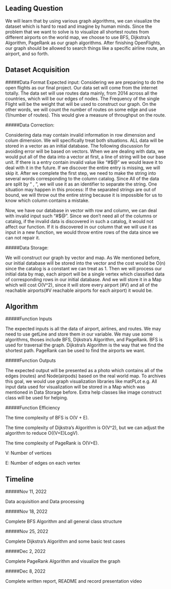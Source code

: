 ## Leading Question 
We will learn that by using various graph algorithms, we can visualize the dataset which is hard to read and imagine by human minds. 
Since the problem that we want to solve is to visualize all shortest routes from different airports on the world map, we choose to use BFS, Dijkstra’s Algorithm, PageRank as our graph algorithms.
After finishing OpenFlights, our graph should be allowed to search things like a specific airline route, an airport, and so forth.

## Dataset Acquisition
#####Data Format
	Expected input:
Considering we are preparing to do the open flights as our final project. Our data set will come from the internet totally. The data set will use routes data mainly, from 2014 across all the countries, which will be our edges of nodes. The Frequency of the single Flight will be the weight that will be used to construct our graph. On the other words, we will count the number of routes on some edge and use (1/number of routes). This would give a measure of throughput on the route.

#####Data Correction:

Considering data may contain invalid information in row dimension and colum dimension. We will specifically treat both situations. ALL data will be stored in a vector as an initial database. The following discussion for avoiding error will be based on vectors. When we are dealing with data, we would put all of the data into a vector at first, a line of string will be our base unit. If there is a entry contain invalid value like “#$@” we would leave it to deal with it in the future. If we discover the entire entry is missing, we will skip it. After we complete the first step, we need to make the string into several words corresponding to the column catalog. Since All of the data are split by “ , ”, we will use it as an identifier to separate the string. One situation may happen in this process: If the separated strings are out of bound, we will throw out the entire string because it is impossible for us to know which column contains a mistake. 

Now, we have our database in vector with row and column, we can deal with invalid input such “#$@”. Since we don’t need all of the columns or catalog, if the invalid data is discovered in such a catalog, it would not affect our function. If it is discovered in our column that we will use it as input in a new function, we would throw entire rows of the data since we can not repair it.

#####Data Storage:

We will construct our graph by vector and map. As We mentioned before, our initial database will be stored into the vector and the cost would be O(n) since the catalog is a constant we can treat as 1.  Then we will process our initial data by map, each airport will be a single vertex which classified data of corresponding rows in our initial database. And we will store it in a Map which will cost O(V^2), since it will store every airport (#V) and all of the reachable airports(#V reachable airports for each airport) it would be. 

## Algorithm 
#####Function Inputs

The expected inputs is all the data of airport, airlines, and routes. We may need to use getLine and store them in our variable. We may use some algorithms, thoses include BFS, Dijkstra’s Algorithm, and PageRank. BFS is used for traversal the graph. Dijkstra’s Algorithm is the way that we find the shortest path. PageRank can be used to find the airports we want.

#####Function Outputs
	
The expected output will be presented as a photo which contains all of the edges (routes) and Node(airpods) based on the real world map. To archives this goal, we would use graph visualization libraries like matPLot e.g. All input data used for visualization will be stored in a Map which was mentioned in Data Storage before. Extra help classes like image construct class will be used for helping. 

#####Function Efficiency 

The time complexity of BFS is O(V + E).

The time complexity of Dijkstra’s Algorithm is O(V^2), but we can adjust the algorithm to reduce O((V+E)LogV).

The time complexity of PageRank is O(V+E).

V: Number of vertices
	
E: Number of edges on each vertex

## Timeline
#####Nov 11, 2022 

Data acquisition and Data processing

#####Nov 18, 2022 

Complete BFS Algorithm and all general class structure

#####Nov 25, 2022 

Complete Dijkstra’s Algorithm and some basic test cases

#####Dec 2, 2022	

Complete PageRank Algorithm and visualize the graph

#####Dec 8, 2022 

Complete written report, README and record presentation video

